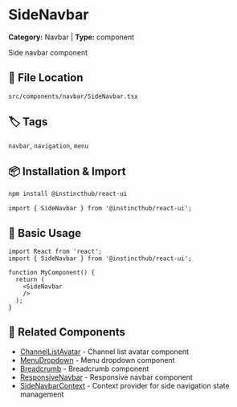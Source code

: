 # SideNavbar

**Category:** Navbar | **Type:** component

Side navbar component

## 📁 File Location

`src/components/navbar/SideNavbar.tsx`

## 🏷️ Tags

`navbar`, `navigation`, `menu`

## 📦 Installation & Import

```bash
npm install @instincthub/react-ui
```

```tsx
import { SideNavbar } from '@instincthub/react-ui';
```

## 🚀 Basic Usage

```tsx
import React from 'react';
import { SideNavbar } from '@instincthub/react-ui';

function MyComponent() {
  return (
    <SideNavbar
    />
  );
}
```

## 🔗 Related Components

- [ChannelListAvatar](./ChannelListAvatar.md) - Channel list avatar component
- [MenuDropdown](./MenuDropdown.md) - Menu dropdown component
- [Breadcrumb](./Breadcrumb.md) - Breadcrumb component
- [ResponsiveNavbar](./ResponsiveNavbar.md) - Responsive navbar component
- [SideNavbarContext](./SideNavbarContext.md) - Context provider for side navigation state management

